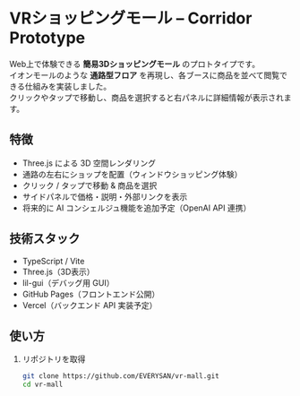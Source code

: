 # VRショッピングモール – Corridor Prototype

Web上で体験できる **簡易3Dショッピングモール** のプロトタイプです。  
イオンモールのような **通路型フロア** を再現し、各ブースに商品を並べて閲覧できる仕組みを実装しました。  
クリックやタップで移動し、商品を選択すると右パネルに詳細情報が表示されます。

## 特徴
- Three.js による 3D 空間レンダリング
- 通路の左右にショップを配置（ウィンドウショッピング体験）
- クリック / タップで移動 & 商品を選択
- サイドパネルで価格・説明・外部リンクを表示
- 将来的に AI コンシェルジュ機能を追加予定（OpenAI API 連携）

## 技術スタック
- TypeScript / Vite
- Three.js（3D表示）
- lil-gui（デバッグ用 GUI）
- GitHub Pages（フロントエンド公開）
- Vercel（バックエンド API 実装予定）

## 使い方
1. リポジトリを取得
   ```bash
   git clone https://github.com/EVERYSAN/vr-mall.git
   cd vr-mall
